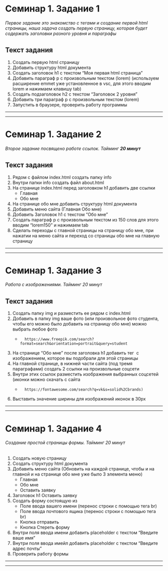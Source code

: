 # Семинар 1. Задание 1

###### Первое задание это знакомство с тегами и создание первой html страницы, наша задача создать первую страницу, которая будет содержать заголовки разного уровня и параграфы

## Текст задания

1. Создать первую html страницу
2. Добавить структуру html документа
3. Создать заголовок h1 с текстом “Моя первая html страница”
4. Добавить параграф p с произвольным текстом (lorem) (используем расширение emmet уже установленное в vsc, для этого вводим lorem и нажимаем клавишу tab)
5. Создать подзаголовок h2 с текстом “Заголовок 2 уровня”
6. Добавить три параграф p с произвольным текстом (lorem)
7. Запустить в браузере, проверить работу программы

---
---  

# Семинар 1. Задание 2

###### Второе задание посвящено работе ссылок. Тайминг **20 минут**

## Текст задания

1. Рядом с файлом index.html создать папку info
2. Внутри папки info создать файл about.html
3. На странице index.html перед заголовком h1 добавить две ссылки
    - Главная
    - Обо мне
4. На странице обо мне добавить структуру html документа
5. Добавить меню сайта (Главная Обо мне)
6. Добавить Заголовок h1 с текстом “Обо мне”
7. Создать параграф p с произвольным текстом из 150 слов для этого вводим “lorem150” и нажимаем tab
8. Сделать переходы с главной страницы на страницу обо мне, при нажатии на меню сайта и переход со страницы обо мне на главную страницу

---  
---  

# Семинар 1. Задание 3

###### Работа с изображениями. Тайминг 20 минут  

## Текст задания
1. Создать папку img и разместить ее рядом с index.html
2. Добавить в папку img ваше фото (или произвольное фото студента, чтобы его можно было добавить на страницу обо мне) можно выбрать любое фото 
    -       https://www.freepik.com/search?format=search&orientation=portrait&query=student
3. На странице “Обо мне” после заголовка h1 добавить тег <img> с изображением, которое вы подобрали для этой страницы
4. На главной странице, в нижней части сайта (под тремя параграфами) создать 2 ссылки на произвольные соцсети
5. Внутри этих ссылок разместить изображения выбранных соцсетей (иконки можно скачать с сайта 
    -       https://fontawesome.com/search?q=vk&s=solid%2Cbrands)
6. Выставить значение ширины для изображений иконок в 30px

---
---

# Семинар 1. Задание 4

###### Создание простой страницы формы. Тайминг 20 минут

1. Создать новую страницу
2. Создать структуру html документа
3. Добавить меню сайта (Обновить на каждой странице, чтобы и на главной и на странице обо мне уже было 3 элемента меню)
    - Главная
    - Обо мне
    - Оставить заявку
4. Заголовок h1 Оставить заявку
5. Создать форму состоящую из
    - Поле ввода вашего имени (перенос строки с помощью тега br)
    - Поле ввода почтового ящика (перенос строки с помощью тега br)
    - Кнопка отправить
    - Кнопка Стереть форму
6. Внутри поля ввода имени добавить placeholder с текстом “Введите ваше имя”
7. Внутри поля ввода имейл добавить placeholder с текстом “Введите адрес почты”
8. Проверить работу формы

---
---